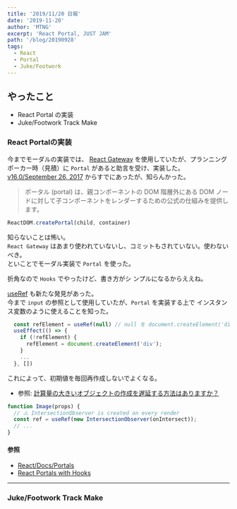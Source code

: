 ```yaml
---
title: '2019/11/20 日報'
date: '2019-11-20'
author: 'MTNG'
excerpt: 'React Portal, JUST JAM'
path: '/blog/20190928'
tags:
  - React
  - Portal
  - Juke/Footwork
---
```


## やったこと
- React Portal の実装
- Juke/Footwork Track Make

### React Portalの実装
今までモーダルの実装では、 [React Gateway](https://github.com/cloudflare/react-gateway) を使用していたが、プランニングポーカー時（見積）に `Portal` があると助言を受け、実装した。[v16.0/September 26, 2017](https://ja.reactjs.org/blog/2017/09/26/react-v16.0.html) からすでにあったが、知らんかった。

> ポータル (portal) は、親コンポーネントの DOM 階層外にある DOM ノードに対して子コンポーネントをレンダーするための公式の仕組みを提供します。

```javascript
ReactDOM.createPortal(child, container)
```

知らないことは怖い。  
`React Gateway` はあまり使われていないし、コミットもされていない。使わないべき。  
といことでモーダル実装で `Portal` を使った。  

折角なので `Hooks` でやったけど、書き方がシ  ンプルになるからええね。  

[useRef](https://ja.reactjs.org/docs/hooks-reference.html#useref) も新たな発見があった。    
今まで `input` の参照として使用していたが、`Portal` を実装する上で インスタンス変数のように使えることを知った。

```javascript
  const refElement = useRef(null) // null を document.createElement('div') にすると毎回実行されてしまう
  useEffect(() => {
    if (!refElement) {
      refElement = document.createElement('div');
    }
    ...
  }, [])
```

これによって、初期値を毎回再作成しないでよくなる。

- 参照: [計算量の大きいオブジェクトの作成を遅延する方法はありますか？](https://ja.reactjs.org/docs/hooks-faq.html#how-to-create-expensive-objects-lazily)
```javascript
function Image(props) {
  // ⚠️ IntersectionObserver is created on every render
  const ref = useRef(new IntersectionObserver(onIntersect));
  // ...
}
```

#### 参照

- [React/Docs/Portals](https://ja.reactjs.org/docs/portals.html)
- [React Portals with Hooks](https://www.jayfreestone.com/writing/react-portals-with-hooks/)

---

### Juke/Footwork Track Make
